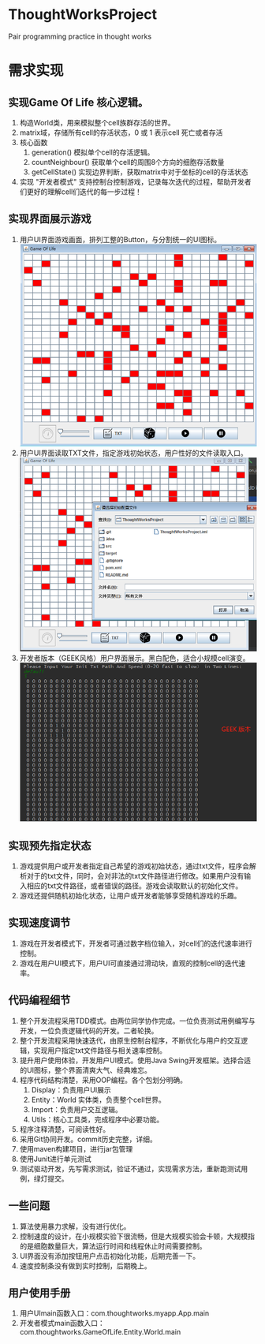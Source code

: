 # ThoughtWorksProject
Pair programming practice in thought works

# 需求实现
## 实现Game Of Life 核心逻辑。
1. 构造World类，用来模拟整个cell族群存活的世界。
2. matrix域，存储所有cell的存活状态，0 或 1 表示cell 死亡或者存活
3. 核心函数
    1. generation() 模拟单个cell的存活逻辑。
    2. countNeighbour() 获取单个cell的周围8个方向的细胞存活数量
    3. getCellState() 实现边界判断，获取matrix中对于坐标的cell的存活状态
4. 实现 "开发者模式" 支持控制台控制游戏，记录每次迭代的过程，帮助开发者们更好的理解cell们迭代的每一步过程！

## 实现界面展示游戏
1. 用户UI界面游戏画面，排列工整的Button，与分割统一的UI图标。
![avatar](Image/1.png)
2. 用户UI界面读取TXT文件，指定游戏初始状态，用户性好的文件读取入口。
![avatar](Image/2.png)
3. 开发者版本（GEEK风格）用户界面展示。黑白配色，适合小规模cell演变。
![avatar](Image/3.png)

## 实现预先指定状态
1. 游戏提供用户或开发者指定自己希望的游戏初始状态，通过txt文件，程序会解析对于的txt文件，同时，会对非法的txt文件路径进行修改。如果用户没有输入相应的txt文件路径，或者错误的路径。游戏会读取默认的初始化文件。
2. 游戏还提供随机初始化状态，让用户或开发者能够享受随机游戏的乐趣。

## 实现速度调节
1. 游戏在开发者模式下，开发者可通过数字档位输入，对cell们的迭代速率进行控制。
2. 游戏在用户UI模式下，用户UI可直接通过滑动块，直观的控制cell的迭代速率。

## 代码编程细节
1. 整个开发流程采用TDD模式。由两位同学协作完成。一位负责测试用例编写与开发，一位负责逻辑代码的开发。二者轮换。
2. 整个开发流程采用快速迭代，由原生控制台程序，不断优化与用户的交互逻辑，实现用户指定txt文件路径与相关速率控制。
3. 提升用户使用体验，开发用户UI模式。使用Java Swing开发框架。选择合适的UI图标，整个界面清爽大气、经典难忘。
4. 程序代码结构清楚，采用OOP编程。各个包划分明确。
    1. Display：负责用户UI展示
    2. Entity：World 实体类，负责整个cell世界。
    3. Import：负责用户交互逻辑。
    4. Utils：核心工具类，完成程序中必要功能。
5. 程序注释清楚，可阅读性好。
6. 采用Git协同开发。commit历史完整，详细。
7. 使用maven构建项目，进行jar包管理
8. 使用Junit进行单元测试
9. 测试驱动开发，先写需求测试，验证不通过，实现需求方法，重新跑测试用例，绿灯提交。

## 一些问题
1. 算法使用暴力求解，没有进行优化。
2. 控制速度的设计，在小规模实验下很流畅，但是大规模实验会卡顿，大规模指的是细胞数量巨大，算法运行时间和线程休止时间需要控制。
3. UI界面没有添加按钮用户点击初始化功能，后期完善一下。
4. 速度控制条没有做到实时控制，后期晚上。

## 用户使用手册
1. 用户UImain函数入口：com.thoughtworks.myapp.App.main
2. 开发者模式main函数入口：com.thoughtworks.GameOfLife.Entity.World.main
